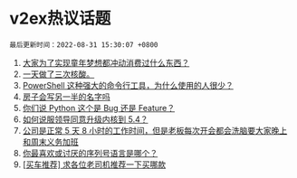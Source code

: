# v2ex热议话题

`最后更新时间：2022-08-31 15:30:07 +0800`

1. [大家为了实现童年梦想都冲动消费过什么东西？](https://www.v2ex.com/t/876627)
1. [一天做了三次核酸。](https://www.v2ex.com/t/876668)
1. [PowerShell 这种强大的命令行工具，为什么使用的人很少？](https://www.v2ex.com/t/876580)
1. [房子会写另一半的名字吗](https://www.v2ex.com/t/876628)
1. [你们说 Python 这个是 Bug 还是 Feature？](https://www.v2ex.com/t/876494)
1. [如何说服领导同意升级内核到 5.4？](https://www.v2ex.com/t/876571)
1. [公司是正常 5 天 8 小时的工作时间，但是老板每次开会都会洗脑要大家晚上和周末义务加班](https://www.v2ex.com/t/876619)
1. [你最喜欢或讨厌的序列号语言是哪个？](https://www.v2ex.com/t/876615)
1. [[买车推荐] 求各位老司机推荐一下买哪款](https://www.v2ex.com/t/876521)

